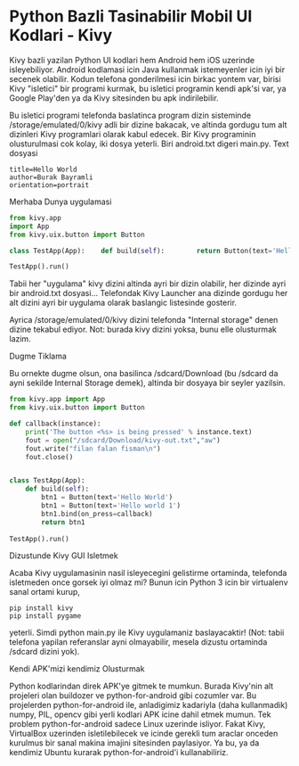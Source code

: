 # Python Bazli Tasinabilir Mobil UI Kodlari - Kivy

Kivy bazli yazilan Python UI kodlari hem Android hem iOS uzerinde
isleyebiliyor. Android kodlamasi icin Java kullanmak istemeyenler icin
iyi bir secenek olabilir. Kodun telefona gonderilmesi icin birkac
yontem var, birisi Kivy "isletici" bir programi kurmak, bu isletici
programin kendi apk'si var, ya Google Play'den ya da Kivy sitesinden
bu apk indirilebilir.

Bu isletici programi telefonda baslatinca program dizin sisteminde 
/storage/emulated/0/kivy adli bir dizine bakacak, ve altinda gordugu
tum alt dizinleri Kivy programlari olarak kabul edecek. Bir Kivy
programinin olusturulmasi cok kolay, iki dosya yeterli. Biri
android.txt digeri main.py. Text dosyasi

```
title=Hello World
author=Burak Bayramli
orientation=portrait
```

Merhaba Dunya uygulamasi 

```python
from kivy.app
import App
from kivy.uix.button import Button

class TestApp(App):    def build(self):        return Button(text='Hello World')

TestApp().run()
```

Tabii her "uygulama" kivy dizini altinda ayri bir dizin olabilir, her
dizinde ayri bir android.txt dosyasi... Telefondak Kivy Launcher ana
dizinde gordugu her alt dizini ayri bir uygulama olarak baslangic
listesinde gosterir.

Ayrica /storage/emulated/0/kivy dizini telefonda "Internal storage"
denen dizine tekabul ediyor. Not: burada kivy dizini yoksa, bunu elle
olusturmak lazim.

Dugme Tiklama

Bu ornekte dugme olsun, ona basilinca /sdcard/Download (bu /sdcard da ayni sekilde Internal Storage demek), altinda bir dosyaya bir seyler yazilsin.

```python
from kivy.app import App
from kivy.uix.button import Button

def callback(instance):
    print('The button <%s> is being pressed' % instance.text)
    fout = open("/sdcard/Download/kivy-out.txt","aw")
    fout.write("filan falan fisman\n")
    fout.close()


class TestApp(App):
    def build(self):
        btn1 = Button(text='Hello World')
        btn1 = Button(text='Hello world 1')
        btn1.bind(on_press=callback)
        return btn1
        
TestApp().run()
```

Dizustunde Kivy GUI Isletmek

Acaba Kivy uygulamasinin nasil isleyecegini gelistirme ortaminda,
telefonda isletmeden once gorsek iyi olmaz mi? Bunun icin Python 3
icin bir virtualenv sanal ortami kurup,

```
pip install kivy
pip install pygame
```

yeterli. Simdi python main.py ile Kivy uygulamaniz baslayacaktir!
(Not: tabii telefona yapilan referanslar ayni olmayabilir, mesela
dizustu ortaminda /sdcard dizini yok).

Kendi APK'mizi kendimiz Olusturmak

Python kodlarindan direk APK'ye gitmek te mumkun. Burada Kivy'nin alt
projeleri olan buildozer ve python-for-android gibi cozumler var. Bu
projelerden python-for-android ile, anladigimiz kadariyla (daha
kullanmadik) numpy, PIL, opencv gibi yerli kodlari APK icine dahil
etmek mumun. Tek problem python-for-android sadece Linux uzerinde
isliyor.  Fakat Kivy, VirtualBox uzerinden isletilebilecek ve icinde
gerekli tum araclar onceden kurulmus bir sanal makina imajini
sitesinden paylasiyor. Ya bu, ya da kendimiz Ubuntu kurarak
python-for-android'i kullanabiliriz. 





